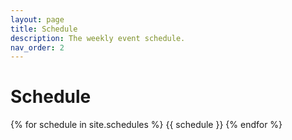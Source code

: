 ```yaml
---
layout: page
title: Schedule
description: The weekly event schedule.
nav_order: 2
---
```


# Schedule

{% for schedule in site.schedules %}
{{ schedule }}
{% endfor %}
